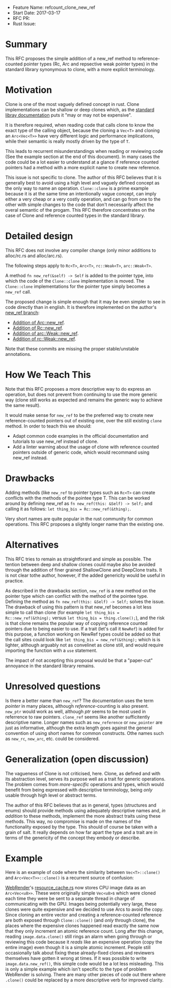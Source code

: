 - Feature Name: refcount_clone_new_ref
- Start Date: 2017-03-17
- RFC PR:
- Rust Issue:

# Summary
[summary]: #summary

This RFC proposes the simple addition of a new_ref method to reference-counted pointer types (Rc, Arc and repsective weak pointer types) in the standard library synonymous to clone, with a more explicit terminology.

# Motivation
[motivation]: #motivation

Clone is one of the most vaguely defined concept in rust. Clone implementations can be shallow or deep clones which, as the [standard libray documentation](https://doc.rust-lang.org/std/clone/trait.Clone.html) puts it "may or may not be expensive".

It is therefore required, when reading code that calls clone to know the exact type of the calling object, because the cloning a ```Vec<T>``` and cloning an ```Arc<Vec<T>>``` have very different logic and performance implications, while their semantic is really mostly driven by the type of ```T```.

This leads to recurrent misunderstandings when reading or reviewing code (See the example section at the end of this document).
In many cases the code could be a lot easier to understand at a glance if reference counted pointers had a method with a more explicit name to create new reference.

This issue is not specific to clone. The author of this RFC believes that it is generally best to avoid using a high level and vaguely defined concept as the only way to name an operation. ```Clone::clone``` is a prime example because it is at the same time an intentionally vague concept, can imply either a very cheap or a very costly operation, and can go from one to the other with simple changes to the code that don't necessarily affect the overal semantic of the progam. This RFC therefore concentrates on the case of Clone and reference counted types in the standard library.

# Detailed design
[design]: #detailed-design

This RFC does not involve any compiler change (only minor additions to alloc/rc.rs and alloc/arc.rs).

The following steps apply to ```Rc<T>```, ```Arc<T>```, ```rc::Weak<T>```, ```arc::Weak<T>```.

A method ```fn new_ref(&self) -> Self``` is added to the pointer type, into which the code of the ```Clone::clone``` implementation is moved.
The ```Clone::clone``` implementations for the pointer type simply becomes a ```new_ref``` call.

The proposed change is simple enough that it may be even simpler to see in code directly than in english.
It is therefore implemented on the author's [new_ref branch](https://github.com/nical/rust/tree/new_ref):
 - [Addition of Arc::new_ref](https://github.com/nical/rust/commit/392e105b0dd3ffb44beb8cbf853f75493a5167b5).
 - [Addition of Rc::new_ref](https://github.com/nical/rust/commit/5903ed4aa3ddb825f8b9b3412b3240f07193b711).
 - [Addition of arc::Weak::new_ref](https://github.com/nical/rust/commit/6f72fe1e208d96917c806bb4895b7014c1bfe164).
 - [Addition of rc::Weak::new_ref](https://github.com/nical/rust/commit/ddbd2b5e7e42d6be11194abef4f5d12ec11aa41e).

Note that these commits are missing the proper stable/unstable annotations.

# How We Teach This
[how-we-teach-this]: #how-we-teach-this

Note that this RFC proposes a more descriptive way to do express an operation, but does not prevent from continuing to use the more generic way (clone still works as expected and remains the generic way to achieve the same result).

It would make sense for ```new_ref``` to be the preferred way to create new reference-counted pointers out of existing one, over the still existing ```clone``` method. In order to teach this we should:

 - Adapt common code examples in the official documentation and tutorials to use new_ref instead of clone.
 - Add a linter warning about the usage of clone with reference counted pointers outside of generic code, which would recommand using new_ref instead.

# Drawbacks
[drawbacks]: #drawbacks

Adding methods (like ```new_ref``` to pointer types such as ```Rc<T>``` can create conflicts with the methods of the pointee type T. This can be worked around by defining new_ref as ```fn new_ref(this: &Self) -> Self;``` and calling it as follows: ```let thing_bis = Rc::new_ref(&thing);```.

Very short names are quite popular in the rust community for common operations. This RFC proposes a slightly longer name than the existing one.

# Alternatives
[alternatives]: #alternatives

This RFC tries to remain as straightforard and simple as possible. The tention between deep and shallow clones could maybe also be avoided through the addition of finer grained ShallowClone and DeepClone traits. It is not clear tothe author, however, if the added genericity would be useful in practice.

As described in the drawbacks section, ```new_ref``` is a new method on the pointer type which can conflict with the method of the pointee type. Defining the method as ```fn new_ref(this: &Self) -> Self;``` solves the issue. The drawback of using this pattern is that new_ref becomes a lot less simple to call than clone (for example ```let thing_bis = Rc::new_ref(&thing);``` versus ```let thing_bis = thing.clone();```), and the risk is that clone remains the popular way of copying reference counted pointers due to being easier to use.
If a trait (let's call it ```NewRef```) is added for this purpose, a function working on NewRef types could be added so that the call sites could look like ```let thing_bis = new_ref(&thing);``` which is is lighter, although arguably not as convelinet as clone still, and would require importing the function with a ```use``` statement.

The impact of not accepting this proposal would be that a "paper-cut" annoyance in the standard library remains.

# Unresolved questions
[unresolved]: #unresolved-questions

Is there a better name than ```new_ref```? The documentation uses the term _pointer_ in many places, although _reference_-counting is also present. ```new_ptr``` would work as well, although _ptr_ seems to be most used in referrence to raw pointers. ```clone_ref``` seems like another sufficitently descriptive name.
Longer names such as ```new_reference``` or ```new_pointer``` are just as informative, although the extra length goes against the general convention of using short names for common constructs.
Othe names such as ```new_rc```, ```new_arc```, etc. could be considered.

# Generalization (open discussion)

The vagueness of Clone is not criticised, here. Clone, as defined and with its abstraction level, serves its purpose well as a trait for generic operations. The problem comes from _more-specific_ operations and types, which would benefit from being expressed with descriptive terminology, being _only_ usable through high level or abstract terms.

The author of this RFC believes that as in general, types (structures and enums) should provide methods using adequately descriptive names and, _in addition_ to these methods, implement the more abstract traits using these methods. This way, no compromise is made on the names of the functionality exposed by the type. This should of course be taken with a grain of salt. It really depends on how far apart the type and a trait are in terms of the genericity of the concept they embody or describe.

# Example
Here is an example of code where the similarity between ```Vec<T>::clone()``` and ```Arc<Vec<T>>::clone()``` is a recurrent source of confusion:

[WebRender](https://github.com/servo/webrender)'s [resource_cache.rs](https://github.com/servo/webrender/blob/e1ba6ff8146a0ba7a33bb9af6390b34f6b313b78/webrender/src/resource_cache.rs#L381) now stores CPU image data as an ```Arc<Vec<u8>>```. These were originally simple ```Vec<u8>```s which were cloned each time they were be sent to a separate thread in charge of communicating with the GPU. Images being potentially very large, these clones were quite expensive and we decided to use Arcs to avoid the copy. Since cloning an entire vector and creating a reference-counted reference are both exposed through ```Clone::clone()``` (and _only_ through clone), the places where the expensive clones happened read exactly the same now that they only increment an atomic reference count. Long after this change, reading ```image.data.clone()``` still rings an alarm when going through or reviewing this code because it _reads_ like an expensive operation (copy the entire image) even though it is a simple atomic increment. People still occasionally talk about fixing these already-fixed clones and reviewers themselves have gotten it wrong at times. If it was possible to write ```image.data.new_ref()```, this simple code would be a lot less misleading.
This is only a simple example which isn't specific to the type of problem WebRender is solving. There are many other pieces of code out there where ```.clone()``` could be replaced by a more descriptive verb for improved clarity.

